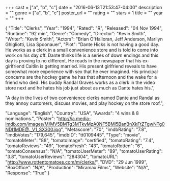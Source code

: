 +++
cast = ["a", "b", "c"]
date = "2016-06-13T21:53:47-04:00"
description = ""
genre = ["a", "b", "c"]
poster_url = ""
rating = ""
stars = 1
title = ""
year = ""
+++


{
  "Title": "Clerks",
  "Year": "1994",
  "Rated": "R",
  "Released": "04 Nov 1994",
  "Runtime": "92 min",
  "Genre": "Comedy",
  "Director": "Kevin Smith",
  "Writer": "Kevin Smith",
  "Actors": "Brian O'Halloran, Jeff Anderson, Marilyn Ghigliotti, Lisa Spoonauer",
  "Plot": "Dante Hicks is not having a good day. He works as a clerk in a small convenience store and is told to come into work on his day off. Dante thinks life is a series of down endings and this day is proving to no different. He reads in the newspaper that his ex-girlfriend Caitlin is getting married. His present girlfriend reveals to have somewhat more experience with sex that he ever imagined. His principal concerns are the hockey game he has that afternoon and the wake for a friend who died. His buddy Randal Graves works as a clerk in the video store next and he hates his job just about as much as Dante hates his.",

  "A day in the lives of two convenience clerks named Dante and Randal as they annoy customers, discuss movies, and play hockey on the store roof.",

  "Language": "English",
  "Country": "USA",
  "Awards": "4 wins & 8 nominations.",
  "Poster": "http://ia.media-imdb.com/images/M/MV5BMTg3MTkyMzA0NF5BMl5BanBnXkFtZTgwNTg0NDI1MDE@._V1_SX300.jpg",
  "Metascore": "70",
  "imdbRating": "7.8",
  "imdbVotes": "179,645",
  "imdbID": "tt0109445",
  "Type": "movie",
  "tomatoMeter": "88",
  "tomatoImage": "certified",
  "tomatoRating": "7.4",
  "tomatoReviews": "49",
  "tomatoFresh": "43",
  "tomatoRotten": "6",
  "tomatoConsensus": "N/A",
  "tomatoUserMeter": "89",
  "tomatoUserRating": "3.8",
  "tomatoUserReviews": "284304",
  "tomatoURL": "http://www.rottentomatoes.com/m/clerks/",
  "DVD": "29 Jun 1999",
  "BoxOffice": "N/A",
  "Production": "Miramax Films",
  "Website": "N/A",
  "Response": "True"
}





